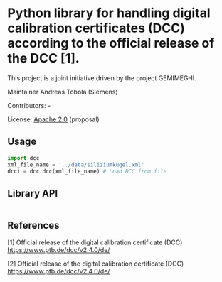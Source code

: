 # Python library for handling digital calibration certificates (DCC) according to the official release of the DCC [1].

This project is a joint initiative driven by the project GEMIMEG-II.

Maintainer Andreas Tobola (Siemens)

Contributors: -

License: [Apache 2.0](LICENSE.md) (proposal)

## Usage

```python
import dcc
xml_file_name = '../data/siliziumkugel.xml' 
dcci = dcc.dcc(xml_file_name) # Load DCC from file
```

## Library API


```python

```

## References


[1] Official release of the digital calibration certificate (DCC) https://www.ptb.de/dcc/v2.4.0/de/

[2] Official release of the digital calibration certificate (DCC) https://www.ptb.de/dcc/v2.4.0/de/

